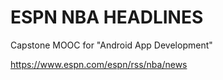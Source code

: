 # ESPN NBA HEADLINES 
Capstone MOOC for "Android App Development"






https://www.espn.com/espn/rss/nba/news
